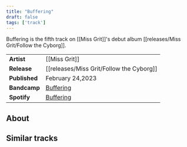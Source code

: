 ```yaml
---
title: "Buffering"
draft: false
tags: ['track']
---
```


Buffering is the fifth track on [[Miss Grit]]'s debut album [[releases/Miss Grit/Follow the Cyborg]].

|                  |                                                                                                 |
| ---------------- | ----------------------------------------------------------------------------------------------- |
| **Artist**       | [[Miss Grit]]                                                 |
| **Release**      | [[releases/Miss Grit/Follow the Cyborg]]                        |
| **Published**    | February 24,2023                                                                               |
| **Bandcamp**     | [Buffering](https://missgrit.bandcamp.com/track/buffering)                                      |
| **Spotify**      | [Buffering](https://open.spotify.com/track/4PtzUEMMKY8IWMG8yyoZGr?si=2d97d296f3cb4b06)          |

## About


## Similar tracks
